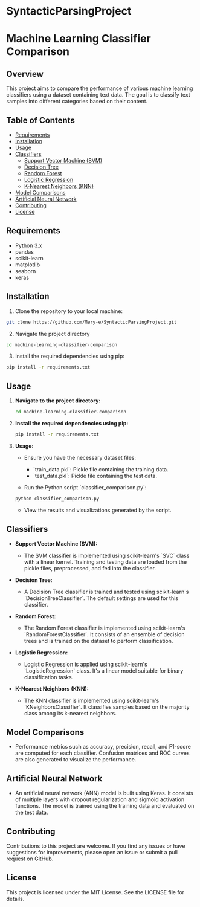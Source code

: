 
# SyntacticParsingProject
# Machine Learning Classifier Comparison

## Overview

This project aims to compare the performance of various machine learning classifiers using a dataset containing text data. The goal is to classify text samples into different categories based on their content. 

## Table of Contents

- [Requirements](#requirements)
- [Installation](#installation)
- [Usage](#usage)
- [Classifiers](#classifiers)
  - [Support Vector Machine (SVM)](#support-vector-machine-svm)
  - [Decision Tree](#decision-tree)
  - [Random Forest](#random-forest)
  - [Logistic Regression](#logistic-regression)
  - [K-Nearest Neighbors (KNN)](#k-nearest-neighbors-knn)
- [Model Comparisons](#model-comparisons)
- [Artificial Neural Network](#artificial-neural-network)
- [Contributing](#contributing)
- [License](#license)

## Requirements

- Python 3.x
- pandas
- scikit-learn
- matplotlib
- seaborn
- keras

## Installation

1. Clone the repository to your local machine:

```bash
git clone https://github.com/Mery-e/SyntacticParsingProject.git
```

2. Navigate the project directory

```bash
cd machine-learning-classifier-comparison
```

3. Install the required dependencies using pip:

```bash
pip install -r requirements.txt
```

## Usage

1. **Navigate to the project directory:**

    ```bash
    cd machine-learning-classifier-comparison
    ```

2. **Install the required dependencies using pip:**

    ```bash
    pip install -r requirements.txt
    ```

3. **Usage:**

    - Ensure you have the necessary dataset files:
        - \`train_data.pkl\`: Pickle file containing the training data.
        - \`test_data.pkl\`: Pickle file containing the test data.

    - Run the Python script \`classifier_comparison.py\`:

    ```bash
    python classifier_comparison.py
    ```

    - View the results and visualizations generated by the script.

## Classifiers

- **Support Vector Machine (SVM):**
    - The SVM classifier is implemented using scikit-learn's \`SVC\` class with a linear kernel. Training and testing data are loaded from the pickle files, preprocessed, and fed into the classifier.

- **Decision Tree:**
    - A Decision Tree classifier is trained and tested using scikit-learn's \`DecisionTreeClassifier\`. The default settings are used for this classifier.

- **Random Forest:**
    - The Random Forest classifier is implemented using scikit-learn's \`RandomForestClassifier\`. It consists of an ensemble of decision trees and is trained on the dataset to perform classification.

- **Logistic Regression:**
    - Logistic Regression is applied using scikit-learn's \`LogisticRegression\` class. It's a linear model suitable for binary classification tasks.

- **K-Nearest Neighbors (KNN):**
    - The KNN classifier is implemented using scikit-learn's \`KNeighborsClassifier\`. It classifies samples based on the majority class among its k-nearest neighbors.

## Model Comparisons

- Performance metrics such as accuracy, precision, recall, and F1-score are computed for each classifier. Confusion matrices and ROC curves are also generated to visualize the performance.

## Artificial Neural Network

- An artificial neural network (ANN) model is built using Keras. It consists of multiple layers with dropout regularization and sigmoid activation functions. The model is trained using the training data and evaluated on the test data.

## Contributing

Contributions to this project are welcome. If you find any issues or have suggestions for improvements, please open an issue or submit a pull request on GitHub.

## License

This project is licensed under the MIT License. See the LICENSE file for details.
